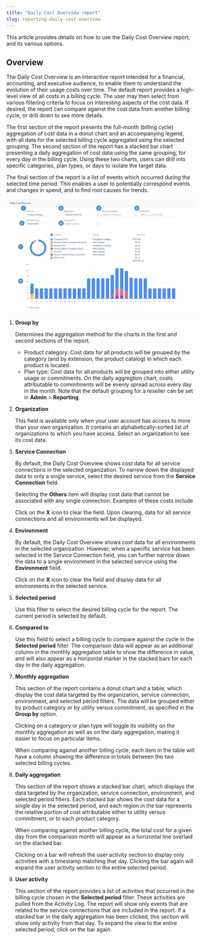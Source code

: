 ```yaml
---
title: "Daily Cost Overview report"
slug: reporting-daily-cost-overview
---
```



This article provides details on how to use the Daily Cost Overview report, and its various options.

## Overview

The Daily Cost Overview is an interactive report intended for a financial, accounting, and executive audience, to enable them to understand the evolution of their usage costs over time. The default report provides a high-level view of all costs in a billing cycle. The user may then select from various filtering criteria to focus on interesting aspects of the cost data. If desired, the report can compare against the cost data from another billing cycle, or drill down to see more details.

The first section of the report presents the full-month \(billing cycle\) aggregation of cost data in a donut chart and an accompanying legend, with all data for the selected billing cycle aggregated using the selected grouping. The second section of the report has a stacked bar chart presenting a daily aggregation of cost data using the same grouping, for every day in the billing cycle. Using these two charts, users can drill into specific categories, plan types, or days to isolate the target data.

The final section of the report is a list of events which occurred during the selected time period. This enables a user to potentially correspond events and changes in spend, and to find root causes for trends.

![A screenshot of the Daily Cost Overview Report](reporting-daily-cost-overview.png)

1.  **Group by**

    Determines the aggregation method for the charts in the first and second sections of the report.

    -   Product category: Cost data for all products will be grouped by the category \(and by extension, the product catalog\) in which each product is located.
    -   Plan type: Cost data for all products will be grouped into either utility usage or commitments. On the daily aggregtion chart, costs attributable to commitments will be evenly spread across every day in the month.
    Note that the default grouping for a reseller can be set in **Admin** &gt; **Reporting**.

2.  **Organization**

    This field is available only when your user account has access to more than your own organization. It contains an alphabetically-sorted list of organizations to which you have access. Select an organization to see its cost data.

3.  **Service Connection**

    By default, the Daily Cost Overview shows cost data for all service connections in the selected organization. To narrow down the displayed data to only a single service, select the desired service from the **Service Connection** field.

    Selecting the **Others** item will display cost data that cannot be associated with any single connection. Examples of these costs include

    Click on the **X** icon to clear the field. Upon clearing, data for all service connections and all environments will be displayed.

4.  **Environment**

    By default, the Daily Cost Overview shows cost data for all environments in the selected organization. However, when a specific service has been selected in the Service Connection field, you can further narrow down the data to a single environment in the selected service using the **Environment** field.

    Click on the **X** icon to clear the field and display data for all environments in the selected service.

5.  **Selected period**

    Use this filter to select the desired billing cycle for the report. The current period is selected by default.

6.  **Compared to**

    Use this field to select a billing cycle to compare against the cycle in the **Selected period** filter. The comparison data will appear as an additional column in the monthly aggregation table to show the difference in value, and will also appear as a horizontal marker in the stacked bars for each day in the daily aggregation.

7.  **Monthly aggregation**

    This section of the report contains a donut chart and a table, which display the cost data targeted by the organization, service connection, environment, and selected period filters. The data will be grouped either by product category or by utility versus commitment, as specified in the **Group by** option.

    Clicking on a category or plan type will toggle its visibility on the monthly aggregation as well as on the daily aggregation, making it easier to focus on particular items.

    When comparing against another billing cycle, each item in the table will have a column showing the difference in totals between the two selected billing cycles.

8.  **Daily aggregation**

    This section of the report shows a stacked bar chart, which displays the data targeted by the organization, service connection, environment, and selected period filters. Each stacked bar shows the cost data for a single day in the selected period, and each region in the bar represents the relative portion of cost attributable either to utility versus commitment, or to each product category.

    When comparing against another billing cycle, the total cost for a given day from the comparison month will appear as a horizontal line overlaid on the stacked bar.

    Clicking on a bar will refresh the user activity section to display only activities with a timestamp matching that day. Clicking the bar again will expand the user activity section to the entire selected period.

9.  **User activity**

    This section of the report provides a list of activities that occurred in the billing cycle chosen in the **Selected period** filter. These activities are pulled from the Activity Log. The report will show only events that are related to the service connections that are included in the report. If a stacked bar in the daily aggregation has been clicked, this section will show only activity from that day. To expand the view to the entire selected period, click on the bar again.


